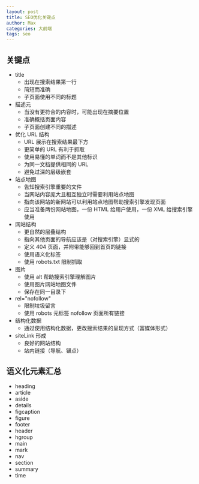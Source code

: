 ```yaml
---
layout: post
title: SEO优化关键点
author: Max
categories: 大前端
tags: seo
---
```


## 关键点

- title
  - 出现在搜索结果第一行
  - 简短而准确
  - 子页面使用不同的标题
- 描述元
  - 当没有更符合的内容时，可能出现在摘要位置
  - 准确概括页面内容
  - 子页面创建不同的描述
- 优化 URL 结构
  - URL 展示在搜索结果最下方
  - 更简单的 URL 有利于抓取
  - 使用易懂的单词而不是其他标识
  - 为同一文档提供相同的 URL
  - 避免过深的层级嵌套
- 站点地图
  - 告知搜索引擎重要的文件
  - 当网站内容庞大且相互独立时需要利用站点地图
  - 指向该网站的新网站可以利用站点地图帮助搜索引擎发现页面
  - 应当准备两份网站地图，一份 HTML 给用户使用，一份 XML 给搜索引擎使用
- 网站结构
  - 更自然的层叠结构
  - 指向其他页面的导航应该是（对搜索引擎）显式的
  - 定义 404 页面，并附带能够回到首页的链接
  - 使用语义化标签
  - 使用 robots.txt 限制抓取
- 图片
  - 使用 alt 帮助搜索引擎理解图片
  - 使用图片网站地图文件
  - 保存在同一目录下
- rel="nofollow"
  - 限制垃圾留言
  - 使用 robots 元标签 nofollow 页面所有链接
- 结构化数据
  - 通过使用结构化数据，更改搜索结果的呈现方式（富媒体形式）
- siteLink 形成
  - 良好的网站结构
  - 站内链接（导航、锚点）

## 语义化元素汇总

- heading
- article
- aside
- details
- figcaption
- figure
- footer
- header
- hgroup
- main
- mark
- nav
- section
- summary
- time
